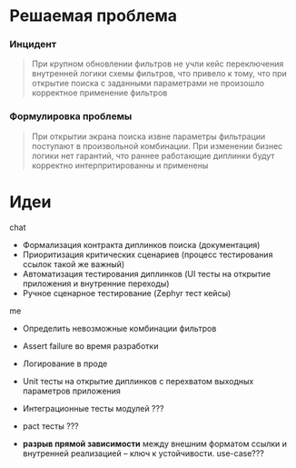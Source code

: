 
# Решаемая проблема
### Инцидент
> При крупном обновлении фильтров не учли кейс переключения внутренней логики схемы фильтров, что привело к тому, что при открытие поиска с заданными параметрами не произошло корректное применение фильтров
### Формулировка проблемы
> При открытии экрана поиска извне параметры фильтрации поступают в произвольной комбинации. При изменении бизнес логики нет гарантий, что раннее работающие диплинки будут корректно интерпритированны и применены

# Идеи
chat
- Формализация контракта диплинков поиска (документация)
- Приоритизация критических сценариев (процесс тестирования ссылок такой же важный)
- Автоматизация тестирования диплинков (UI тесты на открытие приложения и внутренние переходы)
- Ручное сценарное тестирование (Zephyr тест кейсы)

me
- Определить невозможные комбинации фильтров
- Assert failure во время разработки
- Логирование в проде
- Unit тесты на открытие диплинков с перехватом выходных параметров приложения

- Интеграционные тесты модулей ???
- pact тесты ???
- **разрыв прямой зависимости** между внешним форматом ссылки и внутренней реализацией – ключ к устойчивости. use-case???